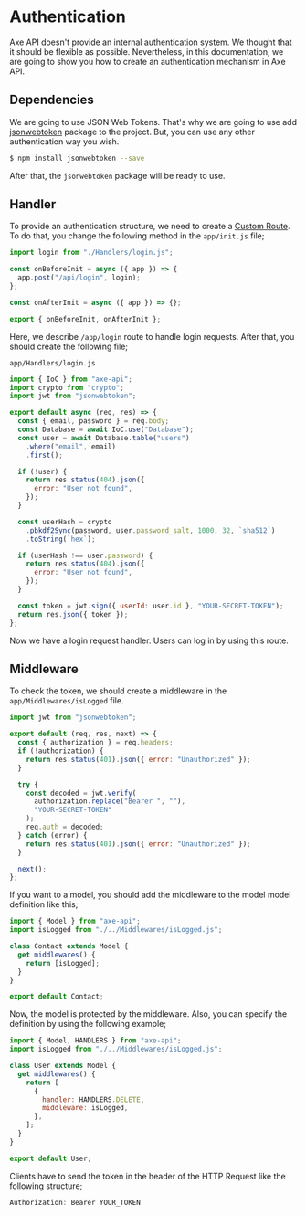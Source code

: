 # Authentication

Axe API doesn't provide an internal authentication system. We thought that it should be flexible as possible. Nevertheless, in this documentation, we are going to show you how to create an authentication mechanism in Axe API.

## Dependencies

We are going to use JSON Web Tokens. That's why we are going to use add [jsonwebtoken](https://www.npmjs.com/package/jsonwebtoken) package to the project. But, you can use any other authentication way you wish.

```bash
$ npm install jsonwebtoken --save
```

After that, the `jsonwebtoken` package will be ready to use.

## Handler

To provide an authentication structure, we need to create a [Custom Route](/routes/#custom-routes). To do that, you change the following method in the `app/init.js` file;

```js
import login from "./Handlers/login.js";

const onBeforeInit = async ({ app }) => {
  app.post("/api/login", login);
};

const onAfterInit = async ({ app }) => {};

export { onBeforeInit, onAfterInit };
```

Here, we describe `/app/login` route to handle login requests. After that, you should create the following file;

`app/Handlers/login.js`

```js
import { IoC } from "axe-api";
import crypto from "crypto";
import jwt from "jsonwebtoken";

export default async (req, res) => {
  const { email, password } = req.body;
  const Database = await IoC.use("Database");
  const user = await Database.table("users")
    .where("email", email)
    .first();

  if (!user) {
    return res.status(404).json({
      error: "User not found",
    });
  }

  const userHash = crypto
    .pbkdf2Sync(password, user.password_salt, 1000, 32, `sha512`)
    .toString(`hex`);

  if (userHash !== user.password) {
    return res.status(404).json({
      error: "User not found",
    });
  }

  const token = jwt.sign({ userId: user.id }, "YOUR-SECRET-TOKEN");
  return res.json({ token });
};
```

Now we have a login request handler. Users can log in by using this route.

## Middleware

To check the token, we should create a middleware in the `app/Middlewares/isLogged` file.

```js
import jwt from "jsonwebtoken";

export default (req, res, next) => {
  const { authorization } = req.headers;
  if (!authorization) {
    return res.status(401).json({ error: "Unauthorized" });
  }

  try {
    const decoded = jwt.verify(
      authorization.replace("Bearer ", ""),
      "YOUR-SECRET-TOKEN"
    );
    req.auth = decoded;
  } catch (error) {
    return res.status(401).json({ error: "Unauthorized" });
  }

  next();
};
```

If you want to a model, you should add the middleware to the model model definition like this;

```js
import { Model } from "axe-api";
import isLogged from "./../Middlewares/isLogged.js";

class Contact extends Model {
  get middlewares() {
    return [isLogged];
  }
}

export default Contact;
```

Now, the model is protected by the middleware. Also, you can specify the definition by using the following example;

```js
import { Model, HANDLERS } from "axe-api";
import isLogged from "./../Middlewares/isLogged.js";

class User extends Model {
  get middlewares() {
    return [
      {
        handler: HANDLERS.DELETE,
        middleware: isLogged,
      },
    ];
  }
}

export default User;
```

Clients have to send the token in the header of the HTTP Request like the following structure;

```js
Authorization: Bearer YOUR_TOKEN
```
